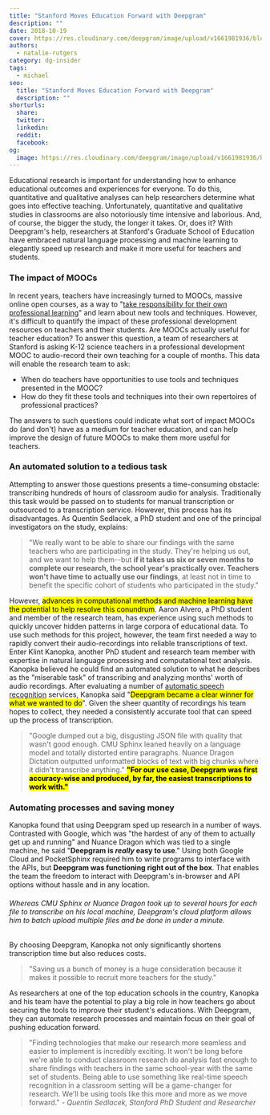 ```yaml
---
title: "Stanford Moves Education Forward with Deepgram"
description: ""
date: 2018-10-19
cover: https://res.cloudinary.com/deepgram/image/upload/v1661981936/blog/customer-story-stanford-moves-education-forward-with-deepgram/placeholder-post-image%402x.jpg
authors:
  - natalie-rutgers
category: dg-insider
tags:
  - michael
seo:
  title: "Stanford Moves Education Forward with Deepgram"
  description: ""
shorturls:
  share: 
  twitter: 
  linkedin: 
  reddit: 
  facebook: 
og:
  image: https://res.cloudinary.com/deepgram/image/upload/v1661981936/blog/customer-story-stanford-moves-education-forward-with-deepgram/placeholder-post-image%402x.jpg
---
```


Educational research is important for understanding how to enhance educational outcomes and experiences for everyone. To do this, quantitative and qualitative analyses can help researchers determine what goes into effective teaching. Unfortunately, quantitative and qualitative studies in classrooms are also notoriously time intensive and laborious. And, of course, the bigger the study, the longer it takes. Or, does it? With Deepgram's help, researchers at Stanford's Graduate School of Education have embraced natural language processing and machine learning to elegantly speed up research and make it more useful for teachers and students.

### The impact of MOOCs

In recent years, teachers have increasingly turned to MOOCs, massive online open courses, as a way to "[take responsibility for their own professional learning](https://www.forbes.com/sites/skollworldforum/2013/06/10/moocs-for-teachers-theyre-learners-too/#4a877ebf160c)" and learn about new tools and techniques. However, it's difficult to quantify the impact of these professional development resources on teachers and their students. Are MOOCs actually useful for teacher education? To answer this question, a team of researchers at Stanford is asking K-12 science teachers in a professional development MOOC to audio-record their own teaching for a couple of months. This data will enable the research team to ask:

*   When do teachers have opportunities to use tools and techniques presented in the MOOC?
*   How do they fit these tools and techniques into their own repertoires of professional practices?

The answers to such questions could indicate what sort of impact MOOCs do (and don't) have as a medium for teacher education, and can help improve the design of future MOOCs to make them more useful for teachers.

### An automated solution to a tedious task

Attempting to answer those questions presents a time-consuming obstacle: transcribing hundreds of hours of classroom audio for analysis. Traditionally this task would be passed on to students for manual transcription or outsourced to a transcription service. However, this process has its disadvantages. As Quentin Sedlacek, a PhD student and one of the principal investigators on the study, explains:

> "We really want to be able to share our findings with the same teachers who are participating in the study. They're helping us out, and we want to help them--but **if it takes us six or seven months to complete our research, the school year's practically over. Teachers won't have time to actually use our findings**, at least not in time to benefit the specific cohort of students who participated in the study."

However, <mark>advances in computational methods and machine learning have the potential to help resolve this conundrum</mark>. Aaron Alvero, a PhD student and member of the research team, has experience using such methods to quickly uncover hidden patterns in large corpora of educational data. To use such methods for this project, however, the team first needed a way to rapidly convert their audio-recordings into reliable transcriptions of text. Enter Klint Kanopka, another PhD student and research team member with expertise in natural language processing and computational text analysis. Kanopka believed he could find an automated solution to what he describes as the "miserable task" of transcribing and analyzing months' worth of audio recordings. After evaluating a number of [automatic speech recognition](https://blog.deepgram.com/what-is-asr/) services, Kanopka said "<mark>Deepgram became a clear winner for what we wanted to do</mark>". Given the sheer quantity of recordings his team hopes to collect, they needed a consistently accurate tool that can speed up the process of transcription.

> "Google dumped out a big, disgusting JSON file with quality that wasn't good enough. CMU Sphinx leaned heavily on a language model and totally distorted entire paragraphs. Nuance Dragon Dictation outputted unformatted blocks of text with big chunks where it didn't transcribe anything." <mark>**"For our use case, Deepgram was first accuracy-wise and produced, by far, the easiest transcriptions to work with."**</mark>

### Automating processes and saving money

Kanopka found that using Deepgram sped up research in a number of ways. Contrasted with Google, which was "the hardest of any of them to actually get up and running" and Nuance Dragon which was tied to a single machine, he said "**Deepgram is _really_ easy to use**." Using both Google Cloud and PocketSphinx required him to write programs to interface with the APIs, but **Deepgram was functioning right out of the box**. That enables the team the freedom to interact with Deepgram's in-browser and API options without hassle and in any location.

###### Whereas CMU Sphinx or Nuance Dragon took up to several hours for each file to transcribe on his local machine, Deepgram's cloud platform allows him to batch upload multiple files and be done in under a minute.

By choosing Deepgram, Kanopka not only significantly shortens transcription time but also reduces costs.

> "Saving us a bunch of money is a huge consideration because it makes it possible to recruit more teachers for the study."

As researchers at one of the top education schools in the country, Kanopka and his team have the potential to play a big role in how teachers go about securing the tools to improve their student's educations. With Deepgram, they can automate research processes and maintain focus on their goal of pushing education forward.

> "Finding technologies that make our research more seamless and easier to implement is incredibly exciting. It won't be long before we're able to conduct classroom research do analysis fast enough to share findings with teachers in the same school-year with the same set of students. Being able to use something like real-time speech recognition in a classroom setting will be a game-changer for research. We'll be using tools like this more and more as we move forward." _- Quentin Sedlacek, Stanford PhD Student and Researcher_
